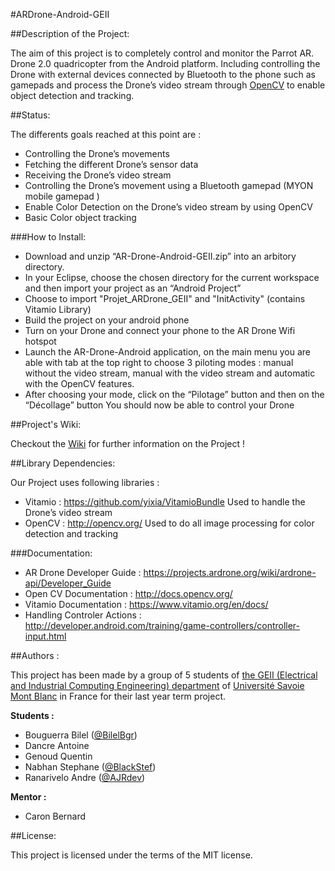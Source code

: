 #ARDrone-Android-GEII

##Description of the Project:


The aim of this project is to completely control and monitor the Parrot AR. Drone 2.0 quadricopter from the Android platform.
Including controlling the Drone with external devices connected by Bluetooth to the phone such as gamepads and process the Drone’s video stream through [OpenCV](http://opencv.org/) to enable object detection and tracking.

##Status:

The differents goals reached at this point are :

* Controlling the Drone’s movements
* Fetching the different Drone’s sensor data
* Receiving the Drone’s video stream
* Controlling the Drone’s movement using a Bluetooth gamepad (MYON mobile gamepad )
* Enable Color Detection on the Drone’s video stream by using OpenCV
* Basic Color object tracking

###How to Install:
* Download and unzip  “AR-Drone-Android-GEII.zip” into an arbitory directory.
* In your Eclipse, choose the chosen directory for the current workspace and then import your project as an “Android Project”
* Choose to import "Projet_ARDrone_GEII" and "InitActivity" (contains Vitamio Library)
* Build the project on your android phone
* Turn on your Drone and connect your phone to the AR Drone Wifi hotspot
* Launch the AR-Drone-Android application, on the main menu you are able with tab at the top right to choose 3 piloting modes : manual without the video stream, manual with the video stream and automatic with the OpenCV features.
* After choosing your mode, click on the “Pilotage” button and then on the “Décollage” button
You should now be able to control your Drone

##Project's Wiki:

Checkout the [Wiki](https://github.com/AJRdev/ARDrone-Android-GEII/wiki) for further information on the Project !

##Library Dependencies:

Our Project uses following libraries :

* Vitamio : https://github.com/yixia/VitamioBundle
Used to handle the Drone’s video stream
* OpenCV : http://opencv.org/
Used to do all image processing for color detection and tracking

###Documentation:
* AR Drone Developer Guide : https://projects.ardrone.org/wiki/ardrone-api/Developer_Guide
* Open CV Documentation : http://docs.opencv.org/
* Vitamio Documentation : https://www.vitamio.org/en/docs/
* Handling Controler Actions : http://developer.android.com/training/game-controllers/controller-input.html

##Authors :

This project has been made by a group of 5 students of [the GEII (Electrical and Industrial Computing Engineering) department](http://www.iut-acy.univ-savoie.fr/dut/geii/) of [Université Savoie Mont Blanc](https://www.univ-smb.fr/) in France for their last year term project.

**Students :**

* Bouguerra Bilel ([@BilelBgr](https://github.com/BilelBgr))
* Dancre Antoine
* Genoud Quentin
* Nabhan Stephane ([@BlackStef](https://github.com/BlackStef))
* Ranarivelo Andre ([@AJRdev](https://github.com/AJRdev))

**Mentor :**
* Caron Bernard

##License:

This project is licensed under the terms of the MIT license.
